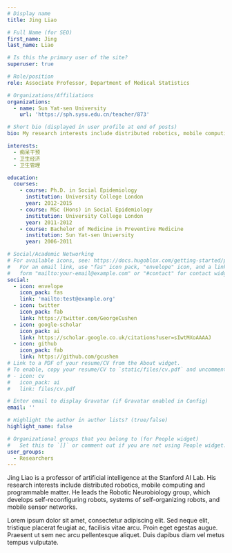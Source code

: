 ```yaml
---
# Display name
title: Jing Liao

# Full Name (for SEO)
first_name: Jing
last_name: Liao

# Is this the primary user of the site?
superuser: true

# Role/position
role: Associate Professor, Department of Medical Statistics

# Organizations/Affiliations
organizations:
  - name: Sun Yat-sen University
    url: 'https://sph.sysu.edu.cn/teacher/873'

# Short bio (displayed in user profile at end of posts)
bio: My research interests include distributed robotics, mobile computing and programmable matter.

interests:
  - 痴呆干预
  - 卫生经济
  - 卫生管理

education:
  courses:
    - course: Ph.D. in Social Epidemiology
      institution: University College London
      year: 2012-2015
    - course: MSc (Hons) in Social Epidemiology
      institution: University College London
      year: 2011-2012
    - course: Bachelor of Medicine in Preventive Medicine
      institution: Sun Yat-sen University
      year: 2006-2011

# Social/Academic Networking
# For available icons, see: https://docs.hugoblox.com/getting-started/page-builder/#icons
#   For an email link, use "fas" icon pack, "envelope" icon, and a link in the
#   form "mailto:your-email@example.com" or "#contact" for contact widget.
social:
  - icon: envelope
    icon_pack: fas
    link: 'mailto:test@example.org'
  - icon: twitter
    icon_pack: fab
    link: https://twitter.com/GeorgeCushen
  - icon: google-scholar
    icon_pack: ai
    link: https://scholar.google.co.uk/citations?user=sIwtMXoAAAAJ
  - icon: github
    icon_pack: fab
    link: https://github.com/gcushen
# Link to a PDF of your resume/CV from the About widget.
# To enable, copy your resume/CV to `static/files/cv.pdf` and uncomment the lines below.
# - icon: cv
#   icon_pack: ai
#   link: files/cv.pdf

# Enter email to display Gravatar (if Gravatar enabled in Config)
email: ''

# Highlight the author in author lists? (true/false)
highlight_name: false

# Organizational groups that you belong to (for People widget)
#   Set this to `[]` or comment out if you are not using People widget.
user_groups:
  - Researchers
---
```


Jing Liao is a professor of artificial intelligence at the Stanford AI Lab. His research interests include distributed robotics, mobile computing and programmable matter. He leads the Robotic Neurobiology group, which develops self-reconfiguring robots, systems of self-organizing robots, and mobile sensor networks.

Lorem ipsum dolor sit amet, consectetur adipiscing elit. Sed neque elit, tristique placerat feugiat ac, facilisis vitae arcu. Proin eget egestas augue. Praesent ut sem nec arcu pellentesque aliquet. Duis dapibus diam vel metus tempus vulputate.
